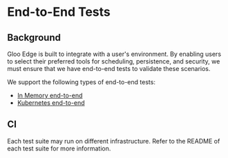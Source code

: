 # End-to-End Tests

## Background

Gloo Edge is built to integrate with a user's environment. By enabling users to select their preferred tools for scheduling, persistence, and security, we must ensure that we have end-to-end tests to validate these scenarios.

We support the following types of end-to-end tests:
- [In Memory end-to-end](./e2e)
- [Kubernetes end-to-end](./kubernetes/e2e)

## CI
Each test suite may run on different infrastructure. Refer to the README of each test suite for more information.

